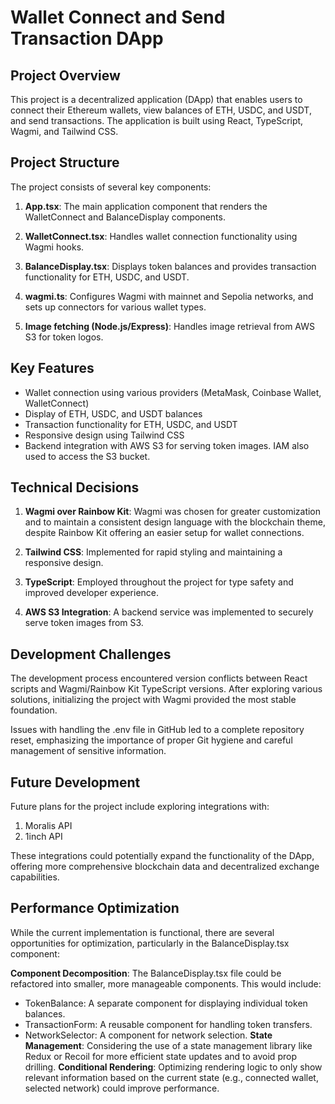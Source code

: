 # Wallet Connect and Send Transaction DApp

## Project Overview

This project is a decentralized application (DApp) that enables users to connect their Ethereum wallets, view balances of ETH, USDC, and USDT, and send transactions. The application is built using React, TypeScript, Wagmi, and Tailwind CSS.

## Project Structure

The project consists of several key components:

1. **App.tsx**: The main application component that renders the WalletConnect and BalanceDisplay components.

2. **WalletConnect.tsx**: Handles wallet connection functionality using Wagmi hooks.

3. **BalanceDisplay.tsx**: Displays token balances and provides transaction functionality for ETH, USDC, and USDT.

4. **wagmi.ts**: Configures Wagmi with mainnet and Sepolia networks, and sets up connectors for various wallet types.

5. **Image fetching (Node.js/Express)**: Handles image retrieval from AWS S3 for token logos.

## Key Features

- Wallet connection using various providers (MetaMask, Coinbase Wallet, WalletConnect)
- Display of ETH, USDC, and USDT balances
- Transaction functionality for ETH, USDC, and USDT
- Responsive design using Tailwind CSS
- Backend integration with AWS S3 for serving token images. IAM also used to access the S3 bucket.

## Technical Decisions

1. **Wagmi over Rainbow Kit**: Wagmi was chosen for greater customization and to maintain a consistent design language with the blockchain theme, despite Rainbow Kit offering an easier setup for wallet connections.

2. **Tailwind CSS**: Implemented for rapid styling and maintaining a responsive design.

3. **TypeScript**: Employed throughout the project for type safety and improved developer experience.

4. **AWS S3 Integration**: A backend service was implemented to securely serve token images from S3.

## Development Challenges

The development process encountered version conflicts between React scripts and Wagmi/Rainbow Kit TypeScript versions. After exploring various solutions, initializing the project with Wagmi provided the most stable foundation.

Issues with handling the .env file in GitHub led to a complete repository reset, emphasizing the importance of proper Git hygiene and careful management of sensitive information.

## Future Development

Future plans for the project include exploring integrations with:

1. Moralis API
2. 1inch API

These integrations could potentially expand the functionality of the DApp, offering more comprehensive blockchain data and decentralized exchange capabilities.

## Performance Optimization

While the current implementation is functional, there are several opportunities for optimization, particularly in the BalanceDisplay.tsx component:

**Component Decomposition**: The BalanceDisplay.tsx file could be refactored into smaller, more manageable components. This would include:
   - TokenBalance: A separate component for displaying individual token balances.
   - TransactionForm: A reusable component for handling token transfers.
   - NetworkSelector: A component for network selection.
**State Management**: Considering the use of a state management library like Redux or Recoil for more efficient state updates and to avoid prop drilling.
**Conditional Rendering**: Optimizing rendering logic to only show relevant information based on the current state (e.g., connected wallet, selected network) could improve performance.

